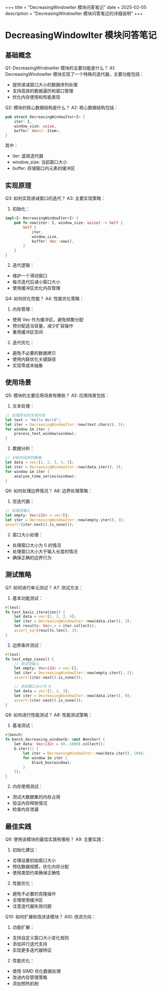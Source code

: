 +++
title = "DecreasingWindowIter 模块问答笔记"
date = 2025-02-05
description = "DecreasingWindowIter 模块问答笔记的详细说明"
+++

# DecreasingWindowIter 模块问答笔记

## 基础概念

Q1: DecreasingWindowIter 模块的主要功能是什么？
A1: DecreasingWindowIter 模块实现了一个特殊的迭代器，主要功能包括：
- 提供递减窗口大小的数据序列处理
- 支持高效的数据遍历和窗口管理
- 优化内存使用和性能表现

Q2: 模块的核心数据结构是什么？
A2: 核心数据结构包括：
```rust
pub struct DecreasingWindowIter<I> {
    iter: I,
    window_size: usize,
    buffer: Vec<I::Item>,
}
```
其中：
- iter: 底层迭代器
- window_size: 当前窗口大小
- buffer: 存储窗口内元素的缓冲区

## 实现原理

Q3: 如何实现递减窗口的迭代？
A3: 主要实现策略：
1. 初始化：
```rust
impl<I> DecreasingWindowIter<I> {
    pub fn new(iter: I, window_size: usize) -> Self {
        Self {
            iter,
            window_size,
            buffer: Vec::new(),
        }
    }
}
```

2. 迭代逻辑：
- 维护一个滑动窗口
- 每次迭代后减小窗口大小
- 使用缓冲区优化内存管理

Q4: 如何优化性能？
A4: 性能优化策略：
1. 内存管理：
- 使用 Vec 作为缓冲区，避免频繁分配
- 预分配适当容量，减少扩容操作
- 重用缓冲区空间

2. 迭代优化：
- 避免不必要的数据拷贝
- 使用内联优化关键路径
- 实现零成本抽象

## 使用场景

Q5: 模块的主要应用场景有哪些？
A5: 应用场景包括：
1. 文本处理：
```rust
// 处理变长的文本片段
let text = "Hello World";
let iter = DecreasingWindowIter::new(text.chars(), 5);
for window in iter {
    process_text_window(window);
}
```

2. 数据分析：
```rust
// 分析时间序列数据
let data = vec![1, 2, 3, 4, 5];
let iter = DecreasingWindowIter::new(data.iter(), 3);
for window in iter {
    analyze_time_series(window);
}
```

Q6: 如何处理边界情况？
A6: 边界处理策略：
1. 空迭代器：
```rust
// 处理空输入
let empty: Vec<i32> = vec![];
let iter = DecreasingWindowIter::new(empty.iter(), 3);
assert!(iter.next().is_none());
```

2. 窗口大小处理：
- 处理窗口大小为 0 的情况
- 处理窗口大小大于输入长度的情况
- 确保正确的边界行为

## 测试策略

Q7: 如何进行单元测试？
A7: 测试方法：
1. 基本功能测试：
```rust
#[test]
fn test_basic_iteration() {
    let data = vec![1, 2, 3, 4];
    let iter = DecreasingWindowIter::new(data.iter(), 3);
    let results: Vec<_> = iter.collect();
    assert_eq!(results.len(), 3);
}
```

2. 边界条件测试：
```rust
#[test]
fn test_edge_cases() {
    // 测试空输入
    let empty: Vec<i32> = vec![];
    let iter = DecreasingWindowIter::new(empty.iter(), 2);
    assert!(iter.next().is_none());

    // 测试窗口大小为 0
    let data = vec![1, 2, 3];
    let iter = DecreasingWindowIter::new(data.iter(), 0);
    assert!(iter.next().is_none());
}
```

Q8: 如何进行性能测试？
A8: 性能测试策略：
1. 基准测试：
```rust
#[bench]
fn bench_decreasing_window(b: &mut Bencher) {
    let data: Vec<i32> = (0..1000).collect();
    b.iter(|| {
        let iter = DecreasingWindowIter::new(data.iter(), 100);
        for window in iter {
            black_box(window);
        }
    });
}
```

2. 内存使用测试：
- 测试大数据集的内存占用
- 验证内存释放情况
- 检查内存泄漏

## 最佳实践

Q9: 使用该模块的最佳实践有哪些？
A9: 主要实践：
1. 初始化建议：
- 合理设置初始窗口大小
- 预估数据规模，优化内存分配
- 使用类型约束确保正确性

2. 性能优化：
- 避免不必要的克隆操作
- 合理使用缓冲区
- 注意迭代器失效问题

Q10: 如何扩展和改进该模块？
A10: 改进方向：
1. 功能扩展：
- 支持自定义窗口大小变化规则
- 添加并行迭代支持
- 实现更多迭代器特征

2. 性能优化：
- 使用 SIMD 优化数据处理
- 改进内存管理策略
- 添加预热机制